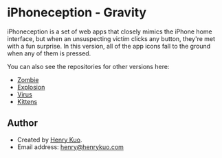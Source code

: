 # iPhoneception - Gravity

iPhoneception is a set of web apps that closely mimics the iPhone home interface, but when an unsuspecting victim clicks any button, they're met with a fun surprise. In this version, all of the app icons fall to the ground when any of them is pressed.

You can also see the repositories for other versions here:

 * [Zombie](https://github.com/henrykuo/iPhoneception-Zombie)
 * [Explosion](https://github.com/henrykuo/iPhoneception-Explosion)
 * [Virus](https://github.com/henrykuo/iPhoneception-Virus)
 * [Kittens](https://github.com/henrykuo/iPhoneception-Kittens)

## Author

 * Created by [Henry Kuo](http://www.henrykuo.com).
 * Email address: <henry@henrykuo.com>